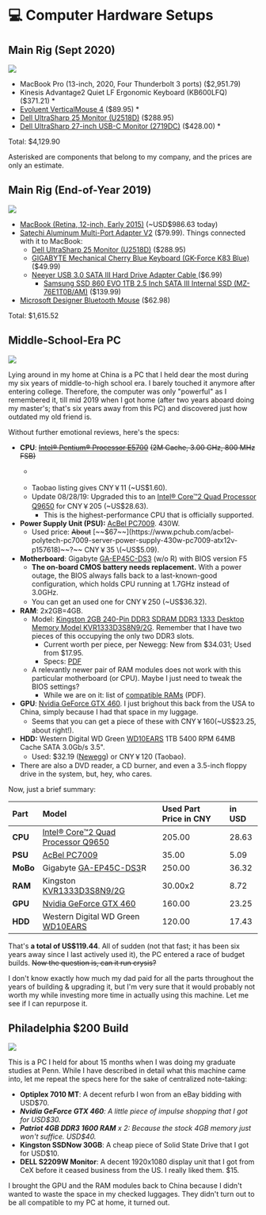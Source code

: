 # 💻 Computer Hardware Setups

## Main Rig \(Sept 2020\)

![](../.gitbook/assets/pxl_20200926_180110033.jpg)

* MacBook Pro \(13-inch, 2020, Four Thunderbolt 3 ports\) \($2,951.79\)
* Kinesis Advantage2 Quiet LF Ergonomic Keyboard \(KB600LFQ\) \($371.21\) \*
* [Evoluent VerticalMouse 4](https://evoluent.com/products/vm4r/) \($89.95\) \*
* [Dell UltraSharp 25 Monitor \(U2518D\)](https://www.dell.com/en-us/work/shop/dell-ultrasharp-25-monitor-u2518d/apd/210-amll/monitors-monitor-accessories) \($288.95\) 
* [Dell UltraSharp 27-inch USB-C Monitor \(2719DC\)](https://www.amazon.com/Dell-Ultrasharp-U2719DC-Performance-Compatible/dp/B07JQTNCGB/ref=sr_1_1?dchild=1&keywords=DELL+U2719DC+Display&qid=1601181930&sr=8-1) \($428.00\) \*

Total: $4,129.90

Asterisked are components that belong to my company, and the prices are only an estimate.

## Main Rig \(End-of-Year 2019\)

![](../.gitbook/assets/img_97d413f06811-1.jpeg)

* [MacBook \(Retina, 12-inch, Early 2015\)](https://support.apple.com/kb/SP712?locale=en_US) \(~USD$986.63 today\)
* [Satechi Aluminum Multi-Port Adapter V2](https://www.amazon.com/gp/product/B075FW7H5J/ref=ppx_yo_dt_b_asin_title_o01_s00?ie=UTF8&psc=1) \($79.99\). Things connected with it to MacBook:
  * [Dell UltraSharp 25 Monitor \(U2518D\)](https://www.dell.com/en-us/work/shop/dell-ultrasharp-25-monitor-u2518d/apd/210-amll/monitors-monitor-accessories) \($288.95\)
  * [GIGABYTE Mechanical Cherry Blue Keyboard \(GK-Force K83 Blue\)](https://www.gigabyte.com/us/Keyboard/FORCE-K83#kf) \($49.99\)
  * [Neeyer USB 3.0 SATA III Hard Drive Adapter Cable ](https://www.amazon.com/Drive-Adapter-Cable-Support-UASP-20cm/dp/B07FDTY299)\($6.99\)
    * [Samsung SSD 860 EVO 1TB 2.5 Inch SATA III Internal SSD \(MZ-76E1T0B/AM\)](https://www.samsung.com/us/computing/memory-storage/solid-state-drives/ssd-860-evo-2-5--sata-iii-1tb-mz-76e1t0b-am/) \($139.99\)
* [Microsoft Designer Bluetooth Mouse](https://www.microsoft.com/accessories/en-us/products/mice/designer-bluetooth-mouse/7n5-00001) \($62.98\)

Total: $1,615.52

## Middle-School-Era PC

![](../.gitbook/assets/img_8315%20%281%29.jpg)

Lying around in my home at China is a PC that I held dear the most during my six years of middle-to-high school era. I barely touched it anymore after entering college. Therefore, the computer was only "powerful" as I remembered it, till mid 2019 when I got home \(after two years aboard doing my master's; that's six years away from this PC\) and discovered just how outdated my old friend is.

Without further emotional reviews, here's the specs:

* **CPU**: [~~Intel® Pentium® Processor E5700~~](https://ark.intel.com/content/www/us/en/ark/products/42801/intel-pentium-processor-e5700-2m-cache-3-00-ghz-800-mhz-fsb.html) ~~\(2M Cache, 3.00 GHz, 800 MHz FSB\)~~
  * ~~~~[~~Second-hand listings on Amazon~~](https://www.amazon.com/gp/offer-listing/B003WQ0L12/ref=dp_olp_0?ie=UTF8&condition=all) ~~suggest a wide range of price. I'd say mine is worth $20.~~
  * Taobao listing gives CNY￥11 \(~US$1.60\).
  * Update 08/28/19: Upgraded this to an [Intel® Core™2 Quad Processor Q9650](https://ark.intel.com/content/www/us/en/ark/products/35428/intel-core-2-quad-processor-q9650-12m-cache-3-00-ghz-1333-mhz-fsb.html) for CNY￥205 \(~US$28.63\).
    * This is the highest-performance CPU that is officially supported.
* **Power Supply Unit \(PSU\):** [AcBel PC7009](http://www.acbel.com/eng/Product.aspx?id=48&&sd=31&&pid=179). 430W. 
  * Used price: ~~About~~ [~~$67~~](https://www.pchub.com/acbel-polytech-pc7009-server-power-supply-430w-pc7009-atx12v-p157618)~~?~~ CNY￥35 \(~US$5.09\).
* **Motherboard**: Gigabyte [GA-EP45C-DS3](https://www.gigabyte.com/Motherboard/GA-EP45C-DS3-rev-10#ov) \(w/o R\) with BIOS version F5
  * **The on-board CMOS battery needs replacement.** With a power outage, the BIOS always falls back to a last-known-good configuration, which holds CPU running at 1.7GHz instead of 3.0GHz.
  * You can get an used one for CNY￥250 \(~US$36.32\).
* **RAM**: 2x2GB=4GB. 
  * Model: [Kingston 2GB 240-Pin DDR3 SDRAM DDR3 1333 Desktop Memory Model KVR1333D3S8N9/2G](https://www.newegg.com/kingston-2gb-240-pin-ddr3-sdram/p/N82E16820139640?Description=KVR1333D3S8N9%2f2G&cm_re=KVR1333D3S8N9%2f2G-_-20-139-640-_-Product). Remember that I have two pieces of this occupying the only two DDR3 slots.
    * Current worth per piece, per Newegg: New from $34.031; Used from $17.95.
    * Specs: [PDF](https://www.kingston.com/datasheets/kvr1333d3s8n9_2g.pdf)
  * A relevantly newer pair of RAM modules does not work with this particular motherboard \(or CPU\). Maybe I just need to tweak the BIOS settings?
    * While we are on it: list of [compatible RAMs](http://download.gigabyte.cn/FileList/Memory/motherboard_memory_ga-ep45c-ds3.pdf) \(PDF\).
* **GPU**: [Nvidia GeForce GTX 460](https://www.geforce.com/hardware/desktop-gpus/geforce-gtx-460). I just brighout this back from the USA to China, simply because I had that space in my luggage. 
  * Seems that you can get a piece of these with CNY￥160\(~US$23.25, about right!\).
* **HDD:** Western Digital WD Green [WD10EARS](http://products.wdc.com/library/SpecSheet/ENG/2879-701229.pdf) 1TB 5400 RPM 64MB Cache SATA 3.0Gb/s 3.5". 
  * Used: $32.19 \([Newegg](https://www.newegg.com/p/N82E16822136490)\) or CNY￥120 \(Taobao\).
* There are also a DVD reader, a CD burner, and even a 3.5-inch floppy drive in the system, but, hey, who cares.

Now, just a brief summary:

| Part | Model | Used Part Price in CNY | in USD |
| :--- | :--- | :--- | :--- |
| **CPU** | [Intel® Core™2 Quad Processor Q9650](https://ark.intel.com/content/www/us/en/ark/products/35428/intel-core-2-quad-processor-q9650-12m-cache-3-00-ghz-1333-mhz-fsb.html) | 205.00 | 28.63 |
| **PSU** | [AcBel PC7009](http://www.acbel.com/eng/Product.aspx?id=48&&sd=31&&pid=179) | 35.00 | 5.09 |
| **MoBo** | Gigabyte [GA-EP45C-DS3](https://www.gigabyte.com/Motherboard/GA-EP45C-DS3-rev-10#ov)R | 250.00 | 36.32 |
| **RAM** | Kingston [KVR1333D3S8N9/2G](https://www.newegg.com/kingston-2gb-240-pin-ddr3-sdram/p/N82E16820139640?Description=KVR1333D3S8N9%2f2G&cm_re=KVR1333D3S8N9%2f2G-_-20-139-640-_-Product) | 30.00x2 | 8.72 |
| **GPU** | [Nvidia GeForce GTX 460](https://www.geforce.com/hardware/desktop-gpus/geforce-gtx-460) | 160.00 | 23.25 |
| **HDD** | Western Digital WD Green [WD10EARS](http://products.wdc.com/library/SpecSheet/ENG/2879-701229.pdf) | 120.00 | 17.43 |

That's **a total of US$119.44**. All of sudden \(not that fast; it has been six years away since I last actively used it\), the PC entered a race of budget builds. ~~Now the question is, can it run crysis?~~

I don't know exactly how much my dad paid for all the parts throughout the years of building & upgrading it, but I'm very sure that it would probably not worth my while investing more time in actually using this machine. Let me see if I can repurpose it.

## Philadelphia $200 Build

![](../.gitbook/assets/img_7481.jpg)

This is a PC I held for about 15 months when I was doing my graduate studies at Penn. While I have described in detail what this machine came into, let me repeat the specs here for the sake of centralized note-taking:

* **Optiplex 7010 MT**: A decent refurb I won from an eBay bidding with USD$70.
* _**Nvidia GeForce GTX 460**: A little piece of impulse shopping that I got for USD$30._
* _**Patriot 4GB DDR3 1600 RAM** x 2: Because the stock 4GB memory just won't suffice. USD$40._
* **Kingston SSDNow 30GB**: A cheap piece of Solid State Drive that I got for USD$10.
* **DELL S2209W Monitor**: A decent 1920x1080 display unit that I got from CeX before it ceased business from the US. I really liked them. $15.

I brought the GPU and the RAM modules back to China because I didn't wanted to waste the space in my checked luggages. They didn't turn out to be all compatible to my PC at home, it turned out.



